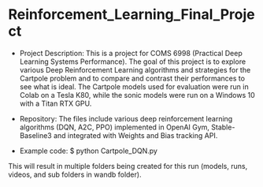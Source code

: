 # Reinforcement_Learning_Final_Project

* Project Description: 
This is a project for COMS 6998 (Practical Deep Learning Systems Performance). 
The goal of this project is to explore various Deep Reinforcement Learning algorithms and strategies 
for the Cartpole problem and to compare and contrast their performances to see what is ideal.
The Cartpole models used for evaluation were run in Colab on a Tesla K80, while the sonic models were run on a Windows 10 with a Titan RTX GPU.

* Repository:
The files include various deep reinforcement learning algorithms (DQN, A2C, PPO) implemented in OpenAI Gym,
Stable-Baseline3 and integrated with Weights and Bias tracking API. 

* Example code:
$ python Cartpole_DQN.py 

This will result in multiple folders being created for this run (models, runs, videos, and sub folders in wandb folder).




